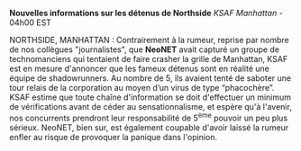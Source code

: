 ﻿**Nouvelles informations sur les détenus de Northside**
*KSAF Manhattan* - 04h00 EST

NORTHSIDE, MANHATTAN : Contrairement à la rumeur, reprise par nombre de nos collègues "journalistes", que **NeoNET** avait capturé un groupe de technomanciens qui tentaient de faire crasher la grille de Manhattan, KSAF est en mesure d'annoncer que les fameux détenus sont en réalité une équipe de shadowrunners. Au nombre de 5, ils avaient tenté de saboter une tour relais de la corporation au moyen d’un virus de type “phacochère”.
KSAF estime que toute chaîne d'information se doit d'effectuer un minimum de vérifications avant de céder au sensationnalisme, et espère qu'à l'avenir, nos concurrents prendront leur responsabilité de 5<sup>ème</sup> pouvoir un peu plus sérieux. NeoNET, bien sur, est également coupable d'avoir laissé la rumeur enfler au risque de provoquer la panique dans l'opinion.